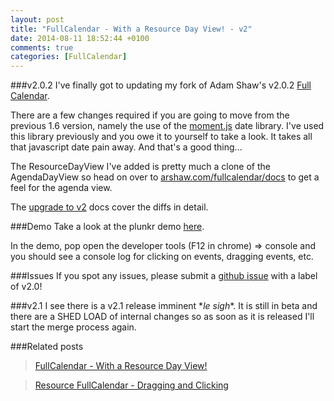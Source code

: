 ```yaml
---
layout: post
title: "FullCalendar - With a Resource Day View! - v2"
date: 2014-08-11 18:52:44 +0100
comments: true
categories: [FullCalendar]
---
```

###v2.0.2
I've finally got to updating my fork of Adam Shaw's v2.0.2 <a href="http://arshaw.com/fullcalendar/" target="_blank">Full Calendar</a>.  

There are a few changes required if you are going to move from the previous 1.6 version, namely the use of the <a href="http://momentjs.com/" target="_blank">moment.js</a> date library.  I've used this library previously and you owe it to yourself to take a look.  It takes all that javascript date pain away.  And that's a good thing...
<!--more-->
The ResourceDayView I've added is pretty much a clone of the AgendaDayView so head on over to <a href="http://arshaw.com/fullcalendar/docs/" target="_blank">arshaw.com/fullcalendar/docs</a> to get a feel for the agenda view.

The <a href="https://github.com/arshaw/fullcalendar/wiki/Upgrading-to-v2" target="_blank">upgrade to v2</a> docs cover the diffs in detail.

###Demo
Take a look at the plunkr demo <a href="http://embed.plnkr.co/cX9dH8eTjKaddJ0Gpw21/preview" target="_blank">here</a>.

In the demo, pop open the developer tools (F12 in chrome) => console and you should see a console log for clicking on events, dragging events, etc.

###Issues
If you spot any issues, please submit a <a href="https://github.com/seankenny/fullcalendar/issues" target="_blank">github issue</a> with a label of v2.0!

###v2.1
I see there is a v2.1 release imminent &#42;*le sigh*&#42;.  It is still in beta and there are a SHED LOAD of internal changes so as soon as it is released I'll start the merge process again.

###Related posts
>[FullCalendar - With a Resource Day View!](http://www.seankenny.me/blog/2013/08/14/fullcalendar-with-a-resource-day-view/)

>[Resource FullCalendar - Dragging and Clicking](http://www.seankenny.me/blog/2014/07/24/resource-fullcalendar-dragging-and-clicking/)